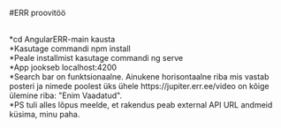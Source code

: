 #ERR proovitöö

<br/>
*cd AngularERR-main kausta
<br/>
*Kasutage commandi npm install
<br/>
*Peale installmist kasutage commandi ng serve
<br/>
*App jookseb localhost:4200
<br/>
*Search bar on funktsionaalne. Ainukene horisontaalne riba mis vastab posteri ja nimede poolest üks ühele https://jupiter.err.ee/video on kõige ülemine riba: "Enim Vaadatud".
<br/>
*PS tuli alles lõpus meelde, et rakendus peab external API URL andmeid küsima, minu paha.
